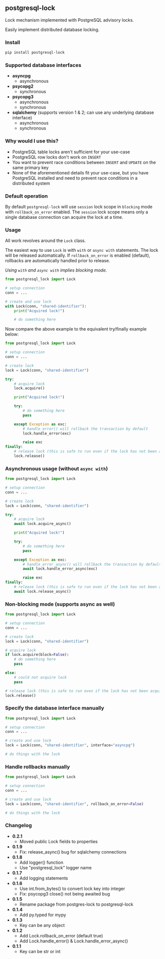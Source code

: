 ## postgresql-lock

Lock mechanism implemented with PostgreSQL advisory locks.

Easily implement distributed database locking.

### Install

```sh
pip install postgresql-lock
```

### Supported database interfaces

-   **asyncpg**
    -   asynchronous
-   **psycopg2**
    -   synchronous
-   **psycopg3**
    -   asynchronous
    -   synchronous
-   **sqlalchemy** (supports version 1 & 2; can use any underlying database interface)
    -   asynchronous
    -   synchronous

### Why would I use this?

-   PostgreSQL table locks aren't sufficient for your use-case
-   PostgreSQL row locks don't work on `INSERT`
-   You want to prevent race conditions between `INSERT` and `UPDATE` on the same primary key
-   None of the aforementioned details fit your use-case, but you have PostgreSQL installed and need to prevent race conditions in a distributed system

### Default operation

By default `postgresql-lock` will use `session` lock scope in `blocking` mode with
`rollback_on_error` enabled. The `session` lock scope means only a single database connection can
acquire the lock at a time.

### Usage

All work revolves around the `Lock` class.

The easiest way to use `Lock` is with `with` or `async with` statements. The lock will be
released automatically. If `rollback_on_error` is enabled (default), rollbacks are automatically
handled prior to release.

_Using `with` and `async with` implies blocking mode._

```python
from postgresql_lock import Lock

# setup connection
conn = ...

# create and use lock
with Lock(conn, "shared-identifier"):
    print("Acquired lock!")

    # do something here
```

Now compare the above example to the equivalent try/finally example below:

```python
from postgresql_lock import Lock

# setup connection
conn = ...

# create lock
lock = Lock(conn, "shared-identifier")

try:
    # acquire lock
    lock.acquire()

    print("Acquired lock!")

    try:
        # do something here
        pass

    except Exception as exc:
        # handle_error() will rollback the transaction by default
        lock.handle_error(exc)

        raise exc
finally:
    # release lock (this is safe to run even if the lock has not been acquired)
    lock.release()
```

### Asynchronous usage (without `async with`)

```python
from postgresql_lock import Lock

# setup connection
conn = ...

# create lock
lock = Lock(conn, "shared-identifier")

try:
    # acquire lock
    await lock.acquire_async()

    print("Acquired lock!")

    try:
        # do something here
        pass

    except Exception as exc:
        # handle_error_async() will rollback the transaction by default
        await lock.handle_error_async(exc)

        raise exc
finally:
    # release lock (this is safe to run even if the lock has not been acquired)
    await lock.release_async()
```

### Non-blocking mode (supports async as well)

```python
from postgresql_lock import Lock

# setup connection
conn = ...

# create lock
lock = Lock(conn, "shared-identifier")

# acquire lock
if lock.acquire(block=False):
    # do something here
    pass

else:
    # could not acquire lock
    pass

# release lock (this is safe to run even if the lock has not been acquired)
lock.release()
```

### Specify the database interface manually

```python
from postgresql_lock import Lock

# setup connection
conn = ...

# create and use lock
lock = Lock(conn, "shared-identifier", interface="asyncpg")

# do things with the lock
```

### Handle rollbacks manually

```python
from postgresql_lock import Lock

# setup connection
conn = ...

# create and use lock
lock = Lock(conn, "shared-identifier", rollback_on_error=False)

# do things with the lock
```

### Changelog

-   **0.2.1**
    -   Moved public Lock fields to properties
-   **0.1.9**
    -   Fix: release_async() bug for sqlalchemy connections
-   **0.1.8**
    -   Add logger() function
    -   Use "postgresql_lock" logger name
-   **0.1.7**
    -   Add logging statements
-   **0.1.6**
    -   Use int.from_bytes() to convert lock key into integer
    -   Fix: psycopg3 close() not being awaited bug
-   **0.1.5**
    -   Rename package from postgres-lock to postgresql-lock
-   **0.1.4**
    -   Add py.typed for mypy
-   **0.1.3**
    -   Key can be any object
-   **0.1.2**
    -   Add Lock.rollback_on_error (default true)
    -   Add Lock.handle_error() & Lock.handle_error_async()
-   **0.1.1**
    -   Key can be str or int
